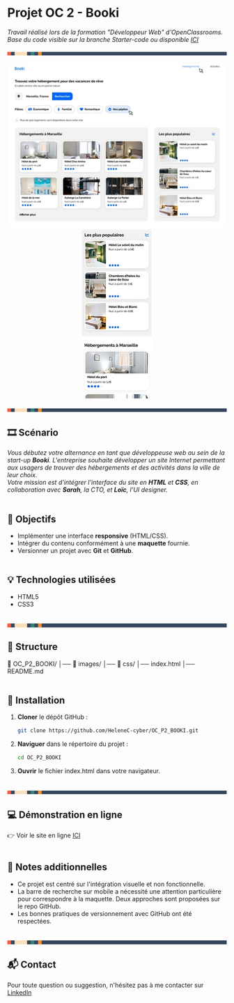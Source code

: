 # Projet OC 2 - Booki

<i>Travail réalisé lors de la formation "Développeur Web" d'OpenClassrooms.<br>Base du code visible sur la branche Starter-code ou disponible [ICI](https://github.com/OpenClassrooms-Student-Center/booki-starter-code)</i>

![Séparateur coloré](./images/Readme-separation.png)

<p align="center">
  <img src="./images/Readme-desktop.webp" alt="Capture d'écran de Booki sur ordinateur">
  <img src="./images/Readme-mobile.webp" alt="Capture d'écran de Booki sur mobile">
</p>

![Séparateur coloré](./images/Readme-separation.png)

## 🎞️ Scénario
<i>Vous débutez votre alternance en tant que développeuse web au sein de la start-up **Booki**. L'entreprise souhaite développer un site Internet permettant aux usagers de trouver des hébergements et des activités dans la ville de leur choix.  
Votre mission est d'intégrer l'interface du site en **HTML** et **CSS**, en collaboration avec **Sarah**, la CTO, et **Loïc**, l'UI designer.</i>
<br><br>

## 🎯 Objectifs
- Implémenter une interface **responsive** (HTML/CSS).
- Intégrer du contenu conformément à une **maquette** fournie.
- Versionner un projet avec **Git** et **GitHub**.
<br><br>

## 💡 Technologies utilisées
- HTML5
- CSS3
<br><br>

![Séparateur coloré](./images/Readme-separation.png)

## 📂 Structure
📁 OC_P2_BOOKI/ │── 📁 images/ │── 📁 css/ │── index.html │── README.md
<br><br>

## 🚀 Installation
1. **Cloner** le dépôt GitHub :
   ```bash
   git clone https://github.com/HeleneC-cyber/OC_P2_BOOKI.git
2. **Naviguer** dans le répertoire du projet :
   ```bash
   cd OC_P2_BOOKI
3. **Ouvrir** le fichier index.html dans votre navigateur.
<br><br>

![Séparateur coloré](./images/Readme-separation.png)

## 💻 Démonstration en ligne
👉 Voir le site en ligne [ICI](https://helenec-cyber.github.io/OC_P2_BOOKI/)
<br><br>

## 📝 Notes additionnelles
- Ce projet est centré sur l'intégration visuelle et non fonctionnelle.
- La barre de recherche sur mobile a nécessité une attention particulière pour correspondre à la maquette. Deux approches sont proposées sur le repo GitHub.
- Les bonnes pratiques de versionnement avec GitHub ont été respectées.
<br><br>

![Séparateur coloré](./images/Readme-separation.png)

## 📬 Contact
Pour toute question ou suggestion, n'hésitez pas à me contacter sur [LinkedIn](https://www.linkedin.com/in/helene-canovas-48710b141/)